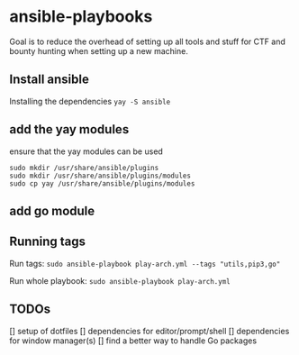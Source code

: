 # ansible-playbooks


Goal is to reduce the overhead of setting up all tools and stuff for CTF and bounty hunting when setting up a new machine.

## Install ansible

Installing the dependencies
`yay -S ansible`


## add the yay modules

ensure that the yay modules can be used
```
sudo mkdir /usr/share/ansible/plugins
sudo mkdir /usr/share/ansible/plugins/modules
sudo cp yay /usr/share/ansible/plugins/modules
```

## add go module




## Running tags

Run tags:
`sudo ansible-playbook play-arch.yml --tags "utils,pip3,go"`

Run whole playbook:
`sudo ansible-playbook play-arch.yml`


## TODOs
[] setup of dotfiles
[] dependencies for editor/prompt/shell
[] dependencies for window manager(s)
[] find a better way to handle Go packages
